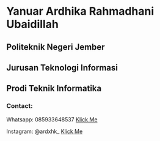 <h1>Yanuar Ardhika Rahmadhani Ubaidillah</h1>
<h2>Politeknik Negeri Jember</h2>
<h2>Jurusan Teknologi Informasi</h2>
<h2>Prodi Teknik Informatika</h2>
<h3>Contact:</h3>
<p>Whatsapp: 085933648537 <a href="https://wa.me/qr/54GUTJTUGKYEP1" target="_blank"> Klick Me</a></p>
<p>Instagram: @ardxhk_ <a href="https://www.instagram.com/ardxhk_/" target="_blank"> Klick Me</a></p>
